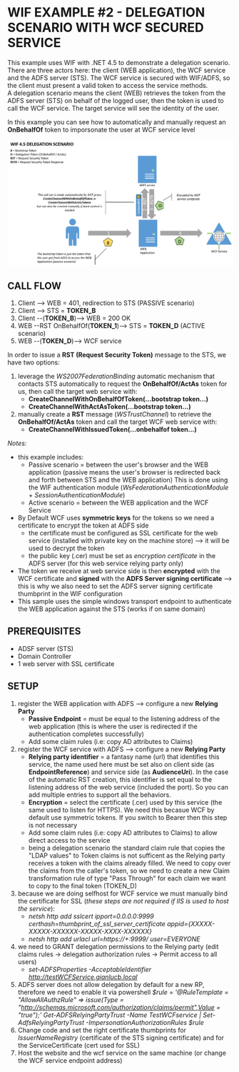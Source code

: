 # WIF EXAMPLE #2 - DELEGATION SCENARIO WITH WCF SECURED SERVICE
This example uses WIF with .NET 4.5 to demonstrate a delegation scenario. There are three actors here: the client (WEB application), the WCF service and the ADFS server (STS).
The WCF service is secured with WIF/ADFS, so the client must present a valid token to access the service methods.  
A delegation scenario means the client (WEB) retrieves the token from the ADFS server (STS) on behalf of the logged user, then the token is used to call the WCF service.
The target service will see the identity of the user. 

In this example you can see how to automatically and manually request an **OnBehalfOf** token to imporsonate the user at WCF service level

![Call flow](/img/delegation-wif.png)


## CALL FLOW
1. Client --> WEB = 401, redirection to STS (PASSIVE scenario)
2. Client --> STS = **TOKEN_B** 
3. Client --(**TOKEN_B**)--> WEB = 200 OK
4. WEB --RST OnBehalfOf(**TOKEN_1**)--> STS = **TOKEN_D** (ACTIVE scenario)
5. WEB --(**TOKEN_D**)--> WCF service

In order to issue a **RST (Request Security Token)** message to the STS, we have two options:
1.  leverage the _WS2007FederationBinding_ automatic mechanism that contacts STS automatically to request the **OnBehalfOf/ActAs** token for us, then call the target web service with:
    * **CreateChannelWithOnBehalfOfToken(...bootstrap token...)**
    * **CreateChannelWithActAsToken(...bootstrap token...)**
2.  manually create a **RST** message (_WSTrustChannel_) to retrieve the **OnBehalfOf/ActAs** token and call the target WCF web service with:
    * **CreateChannelWithIssuedToken(...onbehalfof token...)**

*Notes:*
* this example includes:
    * Passive scenario = between the user's browser and the WEB application (passive means the user's browser is redirected back and forth between STS and the WEB application)
    This is done using the WIF authentication module (_WsFederationAuthenticationModule_ + _SessionAuthenticationModule_)
    * Active scenario = between the WEB application and the WCF Service
* By Default WCF uses **symmetric keys** for the tokens so we need a certificate to encrypt the token at ADFS side
    * the certificate must be configured as SSL certificate for the web service (installed with private key on the machine store) --> it will be used to decrypt the token  
    * the public key (.cer) must be set as _encryption certificate_ in the ADFS server (for this web service relying party only)
* The token we receive at web service side is then **encrypted** with the WCF certificate and **signed** with the **ADFS Server signing certificate** --> this is why we also need to set the ADFS server signing certificate thumbprint in the WIF configuration
* This sample uses the simple windows transport endpoint to authenticate the WEB application against the STS (works if on same domain)


## PREREQUISITES 
* ADSF server (STS)
* Domain Controller
* 1 web server with SSL certificate
             
             
## SETUP
1. register the WEB application with ADFS --> configure a new **Relying Party**
    * **Passive Endpoint** = must be equal to the listening address of the web application (this is where the user is redirected if the authentication completes successfully)
    * Add some claim rules (i.e: copy AD attributes to Claims) 
2. register the WCF service with ADFS --> configure a new **Relying Party**
    * **Relying party identifier** = a fantasy name (url) that identifies this service, the name used here must be set also on client side (as **EndpointReference**) and service side (as **AudienceUri**).
    In the case of the automatic RST creation, this identifier is set equal to the listening address of the web service (included the port). So you can add multiple entries to support all the behaviors. 
    * **Encryption** = select the certificate (.cer) used by this service (the same used to listen for HTTPS). We need this becasue WCF by default use symmetric tokens. If you switch to Bearer then this step is not necessary
    * Add some claim rules (i.e: copy AD attributes to Claims) to allow direct access to the service
    * being a delegation scenario the standard claim rule that copies the "LDAP values" to Token claims is not sufficent as the Relying party receives a token with the claims already filled. We need to copy over the claims from the caller's token, so we need to create a new Claim transformation rule of type "Pass Through" for each claim we want to copy to the final token (TOKEN_D)
3. because we are doing selfhost for WCF service we must manually bind the certificate for SSL (_these steps are not required if IIS is used to host the service_): 
    * *netsh http add sslcert ipport=0.0.0.0:9999 certhash=thumbprint_of_ssl_server_certificate appid={XXXXX-XXXXX-XXXXXX-XXXXX-XXXX-XXXXXX}*      
    * *netsh http add urlacl url=https://+:9999/ user=EVERYONE*
4. we need to GRANT delegation permissions to the Relying party (edit claims rules -> delegation authorization rules -> Permit access to all users) 
    * *set-ADFSProperties -AcceptableIdentifier http://testWCFService.gianlucb.local*
6. ADFS server does not allow delegation by default for a new RP, therefore we need to enable it via powershell
      *$rule = '@RuleTemplate = "AllowAllAuthzRule" => issue(Type = "http://schemas.microsoft.com/authorization/claims/permit",Value = "true");'*
      *Get-ADFSRelyingPartyTrust -Name TestWCFservice | Set-AdfsRelyingPartyTrust -ImpersonationAuthorizationRules $rule*
7. Change code and set the right certificate thumbprints for _IssuerNameRegistry_ (certificate of the STS signing certificate) and for the ServiceCertificate (cert used for SSL)
8. Host the website and the wcf service on the same machine (or change the WCF service endpoint address)


 
 
 